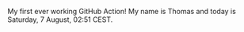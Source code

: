 My first ever working GitHub Action!
My name is Thomas and today is Saturday, 7 August, 02:51 CEST. 

